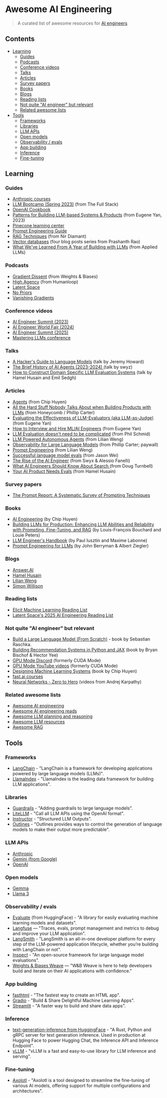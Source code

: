 # Awesome AI Engineering

> A curated list of awesome resources for [AI engineers](https://www.latent.space/p/ai-engineer)

## Contents

- [Learning](#learning)
  - [Guides](#guides)
  - [Podcasts](#podcasts)
  - [Conference videos](#conference-videos)
  - [Talks](#talks)
  - [Articles](#articles)
  - [Survey papers](#survey-papers)
  - [Books](#books)
  - [Blogs](#blogs)
  - [Reading lists](#reading-lists)
  - [Not quite "AI engineer" but relevant](#not-quite-ai-engineer-but-relevant)
  - [Related awesome lists](#related-awesome-lists)
- [Tools](#tools)
  - [Frameworks](#frameworks)
  - [Libraries](#libraries)
  - [LLM APIs](#llm-apis)
  - [Open models](#open-models)
  - [Observability / evals](#observability--evals)
  - [App building](#app-building)
  - [Inference](#inference)
  - [Fine-tuning](#fine-tuning)

## Learning

### Guides

- [Anthropic courses](https://github.com/anthropics/courses/tree/master)
- [LLM Bootcamp (Spring 2023)](https://fullstackdeeplearning.com/llm-bootcamp/) (from The Full Stack)
- [OpenAI Cookbook](https://cookbook.openai.com/)
- [Patterns for Building LLM-based Systems & Products](https://eugeneyan.com/writing/llm-patterns/) (from Eugene Yan, 2023)
- [Pinecone learning center](https://www.pinecone.io/learn/)
- [Prompt Engineering Guide](https://www.promptingguide.ai/)
- [RAG Techniques](https://github.com/NirDiamant/RAG_Techniques) (from Nir Diamant)
- [Vector databases](http://thedataquarry.com/posts/vector-db-1/) (four blog posts series from Prashanth Rao)
- [What We've Learned From A Year of Building with LLMs](https://applied-llms.org/) (from Applied LLMs)

### Podcasts

- [Gradient Dissent](https://wandb.ai/site/resources/podcast) (from Weights & Biases)
- [High Agency](https://humanloop.com/podcast) (from Humanloop)
- [Latent Space](https://www.latent.space/podcast)
- [No Priors](https://www.youtube.com/playlist?list=PLMKa0PxGwad7jf8hwwX8w5FHitXZ1L_h1)
- [Vanishing Gradients](https://vanishinggradients.fireside.fm/)

### Conference videos

- [AI Engineer Summit (2023)](https://www.ai.engineer/summit/2023)
- [AI Engineer World Fair (2024)](https://www.ai.engineer/worldsfair)
- [AI Engineer Summit (2025)](https://www.youtube.com/playlist?list=PLcfpQ4tk2k0VetQVGT1EqTbcr-qcgbfFs)
- [Mastering LLMs conference](https://parlance-labs.com/education/)

### Talks

- [A Hacker's Guide to Language Models](https://www.youtube.com/watch?v=jkrNMKz9pWU) (talk by Jeremy Howard)
- [The Brief History of AI Agents (2023-2024) ](https://www.youtube.com/watch?v=f9YleTc8AwE) (talk by swyz)
- [How to Construct Domain Specific LLM Evaluation Systems](https://www.youtube.com/watch?v=eLXF0VojuSs) (talk by Hamel Husain and Emil Sedgh)

### Articles

- [Agents](https://huyenchip.com/2025/01/07/agents.html) (from Chip Huyen)
- [All the Hard Stuff Nobody Talks About when Building Products with LLMs](https://www.honeycomb.io/blog/hard-stuff-nobody-talks-about-llm) (from Honeycomb / Phillip Carter)
- [Evaluating the Effectiveness of LLM-Evaluators (aka LLM-as-Judge)](https://eugeneyan.com/writing/llm-evaluators/?utm_source=pocket_saves) (from Eugene Yan)
- [How to Interview and Hire ML/AI Engineers](https://eugeneyan.com/writing/how-to-interview/?utm_source=pocket_saves) (from Eugene Yan)
- [LLM Evaluation doesn't need to be complicated](https://www.philschmid.de/llm-evaluation) (from Phil Schmid)
- [LLM Powered Autonomous Agents](https://lilianweng.github.io/posts/2023-06-23-agent/) (from Lilian Weng)
- [Observability for Large Language Models](https://www.oreilly.com/library/view/observability-for-large/9781098159757/) (from Phillip Carter; paywall)
- [Prompt Engineering](https://lilianweng.github.io/posts/2023-03-15-prompt-engineering/) (from Lilian Weng)
- [Successful language model evals](https://www.jasonwei.net/blog/evals) (from Jason Wei)
- [The Rise of the AI Engineer](https://www.latent.space/p/ai-engineer) (from Swyx & Alessio Fanelli)
- [What AI Engineers Should Know About Search ](https://softwaredoug.com/blog/2024/06/25/what-ai-engineers-need-to-know-search?utm_source=pocket_shared) (from Doug Turnbell)
- [Your AI Product Needs Evals](https://hamel.dev/blog/posts/evals/) (from Hamel Husain)

### Survey papers

- [The Prompt Report: A Systematic Survey of Prompting Techniques](https://trigaten.github.io/Prompt_Survey_Site/)

### Books

- [AI Engineering](https://learning.oreilly.com/library/view/-/9781098166298/) (by Chip Huyen)
- [Building LLMs for Production: Enhancing LLM Abilities and Reliability with Prompting, Fine-Tuning, and RAG](https://www.amazon.com/Building-LLMs-Production-Reliability-Fine-Tuning-ebook/dp/B0D3G58GDD) (by Louis-François Bouchard and Louie Peters)
- [LLM Engineer's Handbook](https://www.amazon.com/LLM-Engineers-Handbook-engineering-production/dp/1836200072) (by Paul Iusztin and Maxime Labonne)
- [Prompt Engineering for LLMs](https://learning.oreilly.com/library/view/prompt-engineering-for/9781098156145/) (by John Berryman & Albert Ziegler)

### Blogs

- [Answer.AI](https://answer.ai)
- [Hamel Husain](https://hamel.dev/)
- [Lilian Weng](https://lilianweng.github.io/)
- [Simon Willison](https://simonwillison.net/)

### Reading lists

- [Elicit Machine Learning Reading List](https://github.com/elicit/machine-learning-list)
- [Latent Space's 2025 AI Engineering Reading List](https://www.latent.space/p/2025-papers)

### Not quite "AI engineer" but relevant

- [Build a Large Language Model (From Scratch)](https://www.manning.com/books/build-a-large-language-model-from-scratch) - book by Sebastian Raschka.
- [Building Recommendation Systems in Python and JAX](https://learning.oreilly.com/library/view/building-recommendation-systems/9781492097983/) (book by Bryan Bischof & Hector Yee)
- [GPU Mode Discord](https://discord.gg/gpumode) (formerly CUDA Mode)
- [GPU Mode YouTube videos](https://www.youtube.com/@CUDAMODE/featured) (formerly CUDA Mode)
- [Designing Machine Learning Systems](https://www.amazon.com/Designing-Machine-Learning-Systems-Production-Ready/dp/1098107969) (book by Chip Huyen)
- [fast.ai courses](http://fast.ai)
- [Neural Networks - Zero to Hero](https://www.youtube.com/watch?v=VMj-3S1tku0&list=PLAqhIrjkxbuWI23v9cThsA9GvCAUhRvKZ) (videos from Andrej Karpathy)

### Related awesome lists

- [Awesome AI engineering](https://github.com/boxabirds/awesome-ai-engineering)
- [Awesome AI engineering reads](https://github.com/aipengineer/awesome-ai-engineering-reads)
- [Awesome LLM planning and reasoning](https://github.com/samkhur006/awesome-llm-planning-reasoning?utm_source=pocket_shared)
- [Awesome LLM resources](https://github.com/marco-jeffrey/awesome-llm-resources)
- [Awesome RAG](https://github.com/frutik/Awesome-RAG)

## Tools

### Frameworks

- [LangChain](https://www.langchain.com/) - "LangChain is a framework for developing applications powered by large language models (LLMs)".
- [LlamaIndex](https://www.llamaindex.ai/) - "LlamaIndex is the leading data framework for building LLM applications".

### Libraries

- [Guardrails](https://github.com/guardrails-ai/guardrails) - "Adding guardrails to large language models".
- [LiteLLM](https://www.litellm.ai/) - "Call all LLM APIs using the OpenAI format".
- [Instructor](https://python.useinstructor.com/) - "Structured LLM Outputs".
- [Outlines](https://github.com/outlines-dev/outlines) - "Outlines provides ways to control the generation of language models to make their output more predictable".

### LLM APIs

- [Anthropic](https://docs.anthropic.com/en/docs/welcome)
- [Gemini (from Google)](https://ai.google.dev/gemini-api)
- [OpenAI](https://platform.openai.com/docs/concepts)

### Open models

- [Gemma](https://ai.google.dev/gemma)
- [Llama 3](https://llama.meta.com/docs/overview)

### Observability / evals

- [Evaluate](https://huggingface.co/docs/evaluate/en/index) (from HuggingFace) - "A library for easily evaluating machine learning models and datasets".
- [Langfuse](https://langfuse.com/) — "Traces, evals, prompt management and metrics to debug and improve your LLM application".
- [LangSmith](https://www.langchain.com/langsmith) - "LangSmith is an all-in-one developer platform for every step of the LLM-powered application lifecycle, whether you’re building with LangChain or not".
- [Inspect](https://inspect.ai-safety-institute.org.uk/) - "An open-source framework for large language model evaluations".
- [Weights & Biases Weave](https://wandb.ai/site/weave/) — "W&B Weave is here to help developers build and iterate on their AI applications with confidence."

### App building

- [fasthtml](https://github.com/AnswerDotAI/fasthtml) - "The fastest way to create an HTML app".
- [Gradio](https://www.gradio.app/) - "Build & Share Delightful Machine Learning Apps".
- [Streamlit](https://streamlit.io/) - "A faster way to build and share data apps".

### Inference

- [text-generation-inference from HuggingFace](https://github.com/huggingface/text-generation-inference) - "A Rust, Python and gRPC server for text generation inference. Used in production at Hugging Face to power Hugging Chat, the Inference API and Inference Endpoint".
- [vLLM](https://github.com/vllm-project/vllm) - "vLLM is a fast and easy-to-use library for LLM inference and serving".

### Fine-tuning

- [Axolotl](https://github.com/axolotl-ai-cloud/axolotl) - "Axolotl is a tool designed to streamline the fine-tuning of various AI models, offering support for multiple configurations and architectures".
